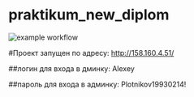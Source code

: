 # praktikum_new_diplom

![example workflow](https://github.com/Aleksei93/foodgram-project-react/actions/workflows/foodgram_workflow.yml/badge.svg)

#Проект запущен по адресу: http://158.160.4.51/

##логин для входа в дминку: Alexey

##пароль для входа в админку: Plotnikov19930214!
